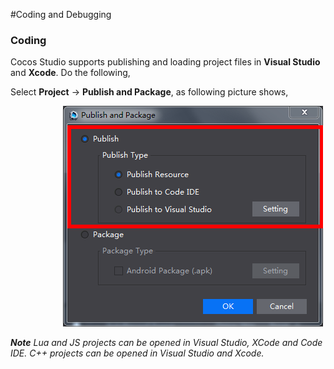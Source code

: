 #Coding and Debugging

### Coding ###

Cocos Studio supports publishing and loading project files in **Visual Studio** and **Xcode**. Do the following,  

Select **Project** -> **Publish and Package**, as following picture shows, 

&emsp;&emsp;&emsp;&emsp;&emsp;&emsp;![image](res_en/image0001.png)           

***Note** Lua and JS projects can be opened in Visual Studio, XCode and Code IDE. C++ projects can be opened in Visual Studio and Xcode.*  

    
